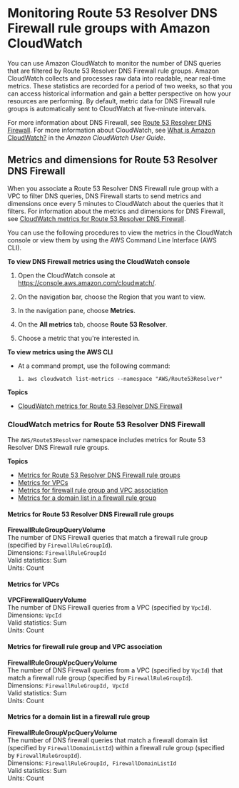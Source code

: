 # Monitoring Route 53 Resolver DNS Firewall rule groups with Amazon CloudWatch<a name="monitoring-resolver-dns-firewall-with-cloudwatch"></a>

You can use Amazon CloudWatch to monitor the number of DNS queries that are filtered by Route 53 Resolver DNS Firewall rule groups\. Amazon CloudWatch collects and processes raw data into readable, near real\-time metrics\. These statistics are recorded for a period of two weeks, so that you can access historical information and gain a better perspective on how your resources are performing\. By default, metric data for DNS Firewall rule groups is automatically sent to CloudWatch at five\-minute intervals\.

For more information about DNS Firewall, see [Route 53 Resolver DNS Firewall](resolver-dns-firewall.md)\. For more information about CloudWatch, see [What is Amazon CloudWatch?](https://docs.aws.amazon.com/AmazonCloudWatch/latest/DeveloperGuide/WhatIsCloudWatch.html) in the *Amazon CloudWatch User Guide*\.

## Metrics and dimensions for Route 53 Resolver DNS Firewall<a name="metrics-dimensions-resolver-dns-firewall"></a>

When you associate a Route 53 Resolver DNS Firewall rule group with a VPC to filter DNS queries, DNS Firewall starts to send metrics and dimensions once every 5 minutes to CloudWatch about the queries that it filters\. For information about the metrics and dimensions for DNS Firewall, see [CloudWatch metrics for Route 53 Resolver DNS Firewall](#cloudwatch-metrics-resolver-dns-firewall)\. 

You can use the following procedures to view the metrics in the CloudWatch console or view them by using the AWS Command Line Interface \(AWS CLI\)\.

**To view DNS Firewall metrics using the CloudWatch console**

1. Open the CloudWatch console at [https://console\.aws\.amazon\.com/cloudwatch/](https://console.aws.amazon.com/cloudwatch/)\.

1. On the navigation bar, choose the Region that you want to view\.

1. In the navigation pane, choose **Metrics**\.

1. On the **All metrics** tab, choose **Route 53 Resolver**\.

1. Choose a metric that you're interested in\. 

**To view metrics using the AWS CLI**
+ At a command prompt, use the following command:

  ```
  1. aws cloudwatch list-metrics --namespace "AWS/Route53Resolver"
  ```

**Topics**
+ [CloudWatch metrics for Route 53 Resolver DNS Firewall](#cloudwatch-metrics-resolver-dns-firewall)

### CloudWatch metrics for Route 53 Resolver DNS Firewall<a name="cloudwatch-metrics-resolver-dns-firewall"></a>

The `AWS/Route53Resolver` namespace includes metrics for Route 53 Resolver DNS Firewall rule groups\.

**Topics**
+ [Metrics for Route 53 Resolver DNS Firewall rule groups](#cloudwatch-metrics-resolver-dns-firewall-rule-group)
+ [Metrics for VPCs](#cloudwatch-metrics-resolver-vpc)
+ [Metrics for firewall rule group and VPC association](#cloudwatch-metrics-resolver-firewall-vpc)
+ [Metrics for a domain list in a firewall rule group](#cloudwatch-metrics-domain-list-firewall)

#### Metrics for Route 53 Resolver DNS Firewall rule groups<a name="cloudwatch-metrics-resolver-dns-firewall-rule-group"></a>

**FirewallRuleGroupQueryVolume**  
The number of DNS Firewall queries that match a firewall rule group \(specified by `FirewallRuleGroupId`\)\.  
Dimensions: `FirewallRuleGroupId`  
Valid statistics: Sum  
Units: Count

#### Metrics for VPCs<a name="cloudwatch-metrics-resolver-vpc"></a>

**VPCFirewallQueryVolume**  
The number of DNS Firewall queries from a VPC \(specified by `VpcId`\)\.  
Dimensions: `VpcId`  
Valid statistics: Sum  
Units: Count

#### Metrics for firewall rule group and VPC association<a name="cloudwatch-metrics-resolver-firewall-vpc"></a>

**FirewallRuleGroupVpcQueryVolume**  
The number of DNS Firewall queries from a VPC \(specified by `VpcId`\) that match a firewall rule group \(specified by `FirewallRuleGroupId`\)\.  
Dimensions: `FirewallRuleGroupId, VpcId`  
Valid statistics: Sum  
Units: Count

#### Metrics for a domain list in a firewall rule group<a name="cloudwatch-metrics-domain-list-firewall"></a>

**FirewallRuleGroupVpcQueryVolume**  
The number of DNS firewall queries that match a firewall domain list \(specified by `FirewallDomainListId`\) within a firewall rule group \(specified by `FirewallRuleGroupId`\)\.  
Dimensions: `FirewallRuleGroupId, FirewallDomainListId`  
Valid statistics: Sum  
Units: Count